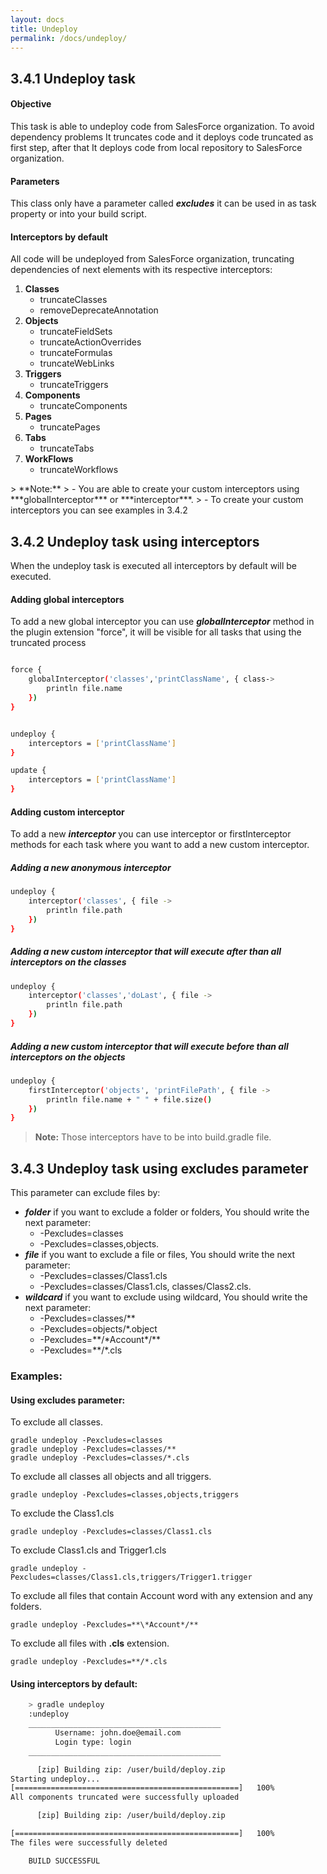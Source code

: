 ```yaml
---
layout: docs
title: Undeploy
permalink: /docs/undeploy/
---
```

## 3.4.1 Undeploy task
#### **Objective**

This task is able to undeploy code from SalesForce organization. To avoid dependency problems It truncates code and it deploys code truncated as first step, after that It deploys code from local repository to SalesForce organization.

#### **Parameters**

This class only have a parameter called ***excludes*** it can be used in as task property or into your build script.

#### **Interceptors by default**

All code will be undeployed from SalesForce organization, truncating dependencies of next elements with its respective interceptors:
<ol>
    <li>
         <strong>Classes </strong>
        <ul>
            <li> truncateClasses</li>
            <li> removeDeprecateAnnotation</li>
        </ul>
    </li>
    <li>
        <strong>Objects</strong>
        <ul>
            <li> truncateFieldSets</li>
            <li> truncateActionOverrides</li>
            <li> truncateFormulas</li>
            <li> truncateWebLinks</li>
        </ul>
    </li>
    <li>
        <strong>Triggers</strong>
        <ul>
            <li> truncateTriggers</li>
        </ul>
    </li>
    <li>
        <strong>Components</strong>
        <ul>
            <li> truncateComponents</li>
        </ul>
    </li>
    <li>
        <strong>Pages</strong>
        <ul>
            <li> truncatePages</li>
        </ul>
    </li>
    <li>
        <strong>Tabs</strong>
        <ul>
            <li> truncateTabs</li>
        </ul>
    </li>
    <li>
        <strong>WorkFlows</strong>
        <ul>
            <li> truncateWorkflows</li>
        </ul>
    </li>
</ol>
> **Note:**
>  - You are able to create your custom interceptors using ***globalInterceptor*** or ***interceptor***.
> - To create your custom interceptors you can see examples in 3.4.2

## 3.4.2 Undeploy task using interceptors
When the undeploy task is executed all interceptors by default will be executed.



#### **Adding global interceptors**
 To add a new global interceptor you can use ***globalInterceptor*** method in the plugin extension "force", it will be visible for all tasks that using the truncated process

```bash

force {
    globalInterceptor('classes','printClassName', { class->
        println file.name
    })
}


undeploy {
    interceptors = ['printClassName']
}

update {
    interceptors = ['printClassName']
}

```

#### **Adding custom interceptor**
To add a new ***interceptor*** you can use interceptor or firstInterceptor methods for each task
where you want to add a new custom interceptor.

##### Adding a new anonymous interceptor
```bash
undeploy {
    interceptor('classes', { file ->
        println file.path
    })
}

```

##### Adding a new custom interceptor that will execute after than all interceptors on the classes
```bash
undeploy {
    interceptor('classes','doLast', { file ->
        println file.path
    })
}

```

##### Adding a new custom interceptor that will execute before than all interceptors on the objects
```bash
undeploy {
    firstInterceptor('objects', 'printFilePath', { file ->
        println file.name + " " + file.size()
    })
}

```

>**Note:** Those interceptors have to be into build.gradle file.

## 3.4.3 Undeploy task using excludes parameter
This parameter can exclude files by:

* ***folder*** if you want to exclude a folder or folders, You should write the next parameter:
	* -Pexcludes=classes
    * -Pexcludes=classes,objects.
* ***file*** if you want to exclude a file or files, You should write the next parameter:
	* -Pexcludes=classes/Class1.cls
    * -Pexcludes=classes/Class1.cls, classes/Class2.cls.
* ***wildcard*** if you want to exclude using wildcard, You should write the next parameter:
	* -Pexcludes=classes/**
    * -Pexcludes=objects/\*.object
    * -Pexcludes=\*\*/\*Account\*/**
    * -Pexcludes=\*\*/*.cls

### **Examples:**
####  **Using excludes parameter:**
To exclude all classes.

	gradle undeploy -Pexcludes=classes
	gradle undeploy -Pexcludes=classes/**
	gradle undeploy -Pexcludes=classes/*.cls

To exclude all classes all objects and all triggers.

	gradle undeploy -Pexcludes=classes,objects,triggers

To exclude the Class1.cls

	gradle undeploy -Pexcludes=classes/Class1.cls

To exclude Class1.cls and Trigger1.cls

	gradle undeploy -Pexcludes=classes/Class1.cls,triggers/Trigger1.trigger

To exclude all files that contain Account word with any extension and any folders.

	gradle undeploy -Pexcludes=**\*Account*/**

To exclude all files with  **.cls** extension.

	gradle undeploy -Pexcludes=**/*.cls


####  **Using interceptors by default:**

```bash
    > gradle undeploy
    :undeploy
    ___________________________________________
          Username: john.doe@email.com
          Login type: login
    ___________________________________________

      [zip] Building zip: /user/build/deploy.zip
Starting undeploy...
[==================================================]   100%
All components truncated were successfully uploaded

      [zip] Building zip: /user/build/deploy.zip

[==================================================]   100%
The files were successfully deleted

    BUILD SUCCESSFUL
```


